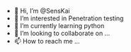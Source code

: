- 👋 Hi, I’m @SensKai
- 👀 I’m interested in Penetration testing
- 🌱 I’m currently learning python
- 💞️ I’m looking to collaborate on ...
- 📫 How to reach me ...

<!---
SensKai/SensKai is a ✨ special ✨ repository because its `README.md` (this file) appears on your GitHub profile.
You can click the Preview link to take a look at your changes.
--->
